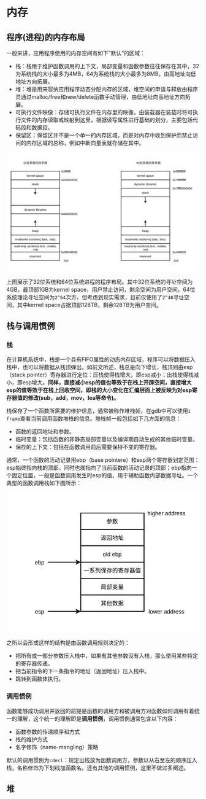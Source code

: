 # 内存

## 程序(进程)的内存布局

一般来讲，应用程序使用的内存空间有如下”默认“的区域：

- 栈：栈用于维护函数调用的上下文，局部变量和函数参数往往保存在其中，32为系统栈的大小最多为4MB，64为系统栈的大小最多为8MB，由高地址向低地址方向拓展。
- 堆：堆是用来容纳应用程序动态分配内存的区域，堆空间的申请与释放由程序员通过malloc/free和new/delete函数手动管理，由低地址向高地址方向拓展。
- 可执行文件映像：存储可执行文件在内存里的映像，由装载器在装载时将可执行文件的内存读取或映射到这里，根据读写属性进行基础的划分，主要包括代码段和数据段。
- 保留区：保留区并不是一个单一的内存区域，而是对内存中收到保护而禁止访问的内存区域的总称，例如中断向量表就存储在其中。

![programmer-memory_layout](images/programmer-memory_layout.png)

上图展示了32位系统和64位系统进程的程序布局。其中32位系统的寻址空间为4GB，最顶部1GB为kernel space，用户禁止访问，剩余空间为用户空间。64位系统理论寻址空间为`2^64`次方，但考虑到现实需求，目前仅使用了`2^48`寻址空间，其中kernel space占据顶部128TB，剩余128TB为用户空间。

## 栈与调用惯例

### 栈

在计算机系统中，栈是一个具有FIFO属性的动态内存区域，程序可以将数据压入栈中，也可以将数据从栈顶弹出。如前文所述，栈总是向下增长，栈顶则由esp（stack pointer）寄存器进行定位：压栈使得栈增大，即esp减小；出栈使得栈减小，即esp增大。**同样，直接减小esp的值也等效于在栈上开辟空间，直接增大esp的值等效于在栈上回收空间，即栈的大小变化在汇编层面上被反映为对esp寄存器值的修改(sub，add，mov，lea等命令)。**

栈保存了一个函数所需要的维护信息，通常被称作堆栈帧，在gdb中可以使用`i frame`查看当前调用函数堆栈的信息。堆栈帧一般包括如下几方面的信息：

- 函数的返回地址和参数。
- 临时变量：包括函数的非静态局部变量以及编译期自动生成的其他临时变量。
- 保存的上下文：包括在函数调用前后需要保持不变的寄存器。

通常，一个函数的活动记录用ebp（base pointere）和esp两个寄存器划定范围：esp始终指向栈的顶部，同时也就指向了当前函数的活动记录的顶部；ebp指向一个固定位置，一般是函数调用发生时esp的值，用于辅助函数内部数据寻址。一个典型的函数调用栈如下图所示：

![programmer-function_stack](images/programmer-function_stack.png)

之所以会形成这样的结构是由函数调用规则决定的：

- 把所有或一部分参数压入栈中，如果有其他参数没有入栈，那么使用某些特定的寄存器传递。
- 把当前指令的下一条指令的地址（返回地址）压入栈中。
- 跳转到函数体执行。

### 调用惯例

函数能够成功调用并返回的前提是函数的调用方和被调用方对函数如何调用有着统一的理解，这个统一的理解即是**调用惯例**，调用惯例通常包含以下内容：

- 函数参数的传递顺序和方式
- 栈的维护方式
- 名字修饰（name-mangling）策略

默认的调用惯例为`cdecl`：规定出栈放为函数调用方，参数以从右至左的顺序压入栈，名称修饰为下划线加函数名。还有其他的调用惯例，这里不做过多阐述。

## 堆